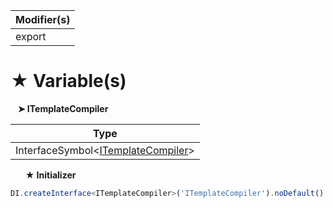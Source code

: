 | Modifier(s)                            |
|----------------------------------------|
| export |

# &#9733; Variable(s)

&nbsp;&nbsp; **&#10148; ITemplateCompiler**

| Type                        |
|-----------------------------|
| InterfaceSymbol&lt;[ITemplateCompiler](/runtime/interface/renderer/itemplatecompiler.md)&gt; |

&nbsp;&nbsp;&nbsp;&nbsp;&nbsp; **&#9733; Initializer**

```ts
DI.createInterface<ITemplateCompiler>('ITemplateCompiler').noDefault()
```